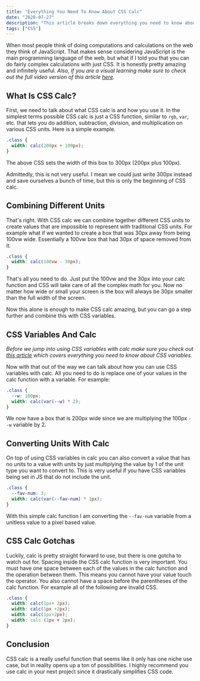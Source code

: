 ```yaml
---
title: "Everything You Need To Know About CSS Calc"
date: "2020-07-27"
description: "This article breaks down everything you need to know about CSS calc to take your CSS skills to the next level."
tags: ["CSS"]
---
```


When most people think of doing computations and calculations on the web they think of JavaScript. That makes sense considering JavaScript is the main programming language of the web, but what if I told you that you can do fairly complex calculations with just CSS. It is honestly pretty amazing and infinitely useful. _Also, if you are a visual learning make sure to check out the full video version of this article [here](https://youtu.be/x7EWFoRzAkk)._

## What Is CSS Calc?

First, we need to talk about what CSS calc is and how you use it. In the simplest terms possible CSS calc is just a CSS function, similar to `rgb`, `var`, etc. that lets you do addition, subtraction, division, and multiplication on various CSS units. Here is a simple example.

```css
.class {
  width: calc(200px + 100px);
}
```

The above CSS sets the width of this box to 300px (200px plus 100px).

Admittedly, this is not very useful. I mean we could just write 300px instead and save ourselves a bunch of time, but this is only the beginning of CSS calc.

## Combining Different Units

That's right. With CSS calc we can combine together different CSS units to create values that are impossible to represent with traditional CSS units. For example what if we wanted to create a box that was 30px away from being 100vw wide. Essentially a 100vw box that had 30px of space removed from it.

```css
.class {
  width: calc(100vw - 30px);
}
```

That's all you need to do. Just put the 100vw and the 30px into your calc function and CSS will take care of all the complex math for you. Now no matter how wide or small your screen is the box will always be 30px smaller than the full width of the screen.

Now this alone is enough to make CSS calc amazing, but you can go a step further and combine this with CSS variables.

## CSS Variables And Calc

_Before we jump into using CSS variables with calc make sure you check out [this article](/2020-02/css-custom-properties) which covers everything you need to know about CSS variables._

Now with that out of the way we can talk about how you can use CSS variables with calc. All you need to do is replace one of your values in the calc function with a variable. For example:

```css
.class {
  --w: 100px;
  width: calc(var(--w) * 2);
}
```

We now have a box that is 200px wide since we are multiplying the 100px `--w` variable by 2.

## Converting Units With Calc

On top of using CSS variables in calc you can also convert a value that has no units to a value with units by just multiplying the value by 1 of the unit type you want to convert to. This is very useful if you have CSS variables being set in JS that do not include the unit.

```css
.class {
  --fav-num: 3;
  width: calc(var(--fav-num) * 1px);
}
```

With this simple calc function I am converting the `--fav-num` variable from a unitless value to a pixel based value.

## CSS Calc Gotchas

Luckily, calc is pretty straight forward to use, but there is one gotcha to watch out for. Spacing inside the CSS calc function is very important. You must have one space between each of the values in the calc function and the operation between them. This means you cannot have your value touch the operator. You also cannot have a space before the parentheses of the calc function. For example all of the following are invalid CSS.

```css
.class {
  width: calc(1px+ 2px);
  width: calc(1px +2px);
  width: calc(1px+2px);
  width: calc (1px + 2px);
}
```

## Conclusion

CSS calc is a really useful function that seems like it only has one niche use case, but in reality opens up a ton of possibilities. I highly recommend you use calc in your next project since it drastically simplifies CSS code.

